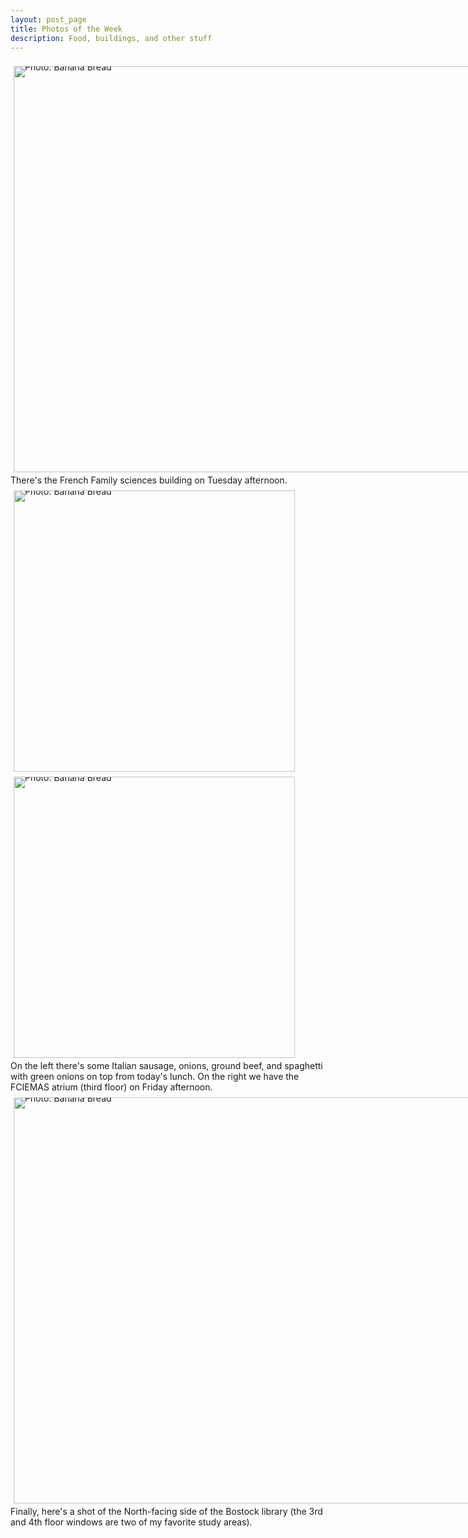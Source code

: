 ```yaml
---
layout: post_page
title: Photos of the Week
description: Food, buildings, and other stuff
---
```


<div style="line-height:0;padding:4px 0 0 1px;">
<a href="Images/2015.02.01/french_family.jpg" style="display:inline-block;margin:3px;text-decoration:none;"> 
<img alt="Photo: Banana Bread" height="650" src="mages/2015.02.01/french_family.jpg" title="Banana Bread" width="850" style="padding:1px;">
</a>
</div>
There's the French Family sciences building on Tuesday afternoon.

<div style="line-height:0;padding:4px 0 0 1px;">
<a href="Images/2015.02.01/sausage_meat_spaghetti.jpg" style="display:inline-block;margin:3px;text-decoration:none;"> 
<img alt="Photo: Banana Bread" height="450" src="mages/2015.02.01/sausage_meat_spaghetti.jpg" title="Banana Bread" width="450" style="padding:1px;">
</a>
<a href="Images/2015.02.01/fciemas_atrium.jpg" style="display:inline-block;margin:3px;text-decoration:none;"> 
<img alt="Photo: Banana Bread" height="450" src="mages/2015.02.01/fciemas_atrium.jpg" title="Banana Bread" width="450" style="padding:1px;">
</a>
</div>
On the left there's some Italian sausage, onions, ground beef, and spaghetti with green onions on top from today's lunch. On the right we have the FCIEMAS atrium (third floor) on Friday afternoon.

<div style="line-height:0;padding:4px 0 0 1px;">
<a href="Images/2015.02.01/perkins_outside.jpg" style="display:inline-block;margin:3px;text-decoration:none;"> 
<img alt="Photo: Banana Bread" height="650" src="mages/2015.02.01/perkins_outside.jpg" title="Banana Bread" width="850" style="padding:1px;">
</a>
</div>
Finally, here's a shot of the North-facing side of the Bostock library (the 3rd and 4th floor windows are two of my favorite study areas). 
